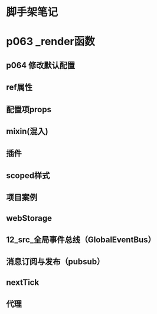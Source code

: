 # 脚手架笔记
# p063 _render函数
<!-- 
1.vue.js与vue.runtime.xxx.js的区别
    1.vue.js是完整版的Vue. 包含：核心功能 + 模板解析器
    2.vue.runtime.xxx.js 是运行版的Vue。 只包含：核心功能：没有模板解析器

2.因为vue.runtime.xxx.js没有模板解析器，所以不能使用template配置项。需要使用render函数接受到的creatElement函数去指定具体内容。

 -->

## p064 修改默认配置
<!-- vue inspect > output.js
这个命令可以把vue的配置整理成一个output.js 导出出来

lintOnSave:false 
关闭语法检查  使用之前需停掉服务器，需要写在vue.config.js里 这个文件默认是没有的 需要修改默认配置时添加 
具体详情参照尚硅谷p064 第15分钟 或者  https://cli.vuejs.org/zh -->

## ref属性
<!-- 
1.被用来给元素火子组件注册引用信息（id的替代者）
2.应用在HTML标签上获取的是真实DOM元素，应用在组件标签上是组件实例对象（vc）
3.使用方式：
    打标识  <h1 ref="xxx"></h1>
    获取：this.$refs.xxx
 -->

## 配置项props
<!-- 
太长了，不想写了。自己看03吧
 -->

## mixin(混入)
<!-- 
    功能:可以吧多个组件共用的配置提取成一个混入对象
    使用方式:
        第一步定义混合,例如:
        export const weilefangzhiniyunsuoyiqilegezhegemingzi = {
            methods: {
            showName(){
                alert(this.name)
        }
    },
}
        第二步使用混入,例如:
        1.全局混入: Vue.mixin(xxx)
        2.局部混入：mixins:['xxx']

 -->

 ## 插件
<!-- 
    功能:用于增强Vue
    本质包含install方法的一个对象,install的第一个参数是Vue,第二个以后的参数是插件使用者传递的数据.
    定义插件:详见plugins.js
 -->

 ## scoped样式
<!-- 
    作用：让样式布局在局部生效，防止冲突
    写法：<style scoped>
 -->

 ## 项目案例
 <!-- 太长了 不写了 自己看文件 -->

 ## webStorage
 <!-- 太长了 不写了 自己看文件 -->

 ## 12_src_全局事件总线（GlobalEventBus）
  <!-- 
    1.一种组件间的通信方式，适用于任意组件间通信。

    2.安装全局事件总线：
    new Vue({
        .......
        beforeCreate(){
            Vue.prototype.$bus = this//安装全局事件，$bus就是当前应用的vm
        }，
        ......
    })
  
    3.使用事件总线：
        1.接收数据：A组件想接收数据，则在A组件中给$bus绑定自定义事件，事件的回调留在A组件自身
            methods(){
                demo(data){....}
            }
            ......
            mounted() {
                this.$bus.$on('xxxx',this.demo)
            }
        2.提供数据：this.$bus.$emit('xxxx',数据)

    4.最好在beforeDestroy钩子中，用$off去解绑当前组件所用到的事件

   -->

   ## 消息订阅与发布（pubsub）
   <!-- 
    1.一种组件间通信的方式，适用于任意组件通信
    2.使用步骤：
        1.安装pubsub： npm i pubsub-js
        2.引入：import pubsub from 'pubsub-js'
        3.接受数据：A组件想接受数据，则在A组件中订阅消息，订阅的回调留在A组件自身
        methods(){
            demo(data){.......}
        }
        .........
        mounted(){
            this.pubId = pubsub.subscribe('xxx',this.demo)//订阅消息 
        }
        4.发布消息：pubsub.publish('xxx',数据)
        5.最好在beforeDestroy钩子中，用pubsub.unsubscribe(this.pubID)取消订阅
    -->

## nextTick
<!-- 
    nextTick 会在下一次DOM更新之后再回调
        this.$nextTick(
            ()=>this.$refs.inputTitle.focus()
        )
-->

## 代理
<!-- 
    写在了vue.config.js 和 App.vue中
    值得注意的一点 如果代理服务器中 也就是本地public文件夹中有你要拿的文件
    会优先从本地拿，而不是从远程端拿
 -->
